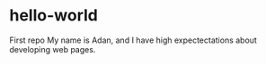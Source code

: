 # hello-world
First repo
My name is Adan, and I have high expectectations about developing web pages.
